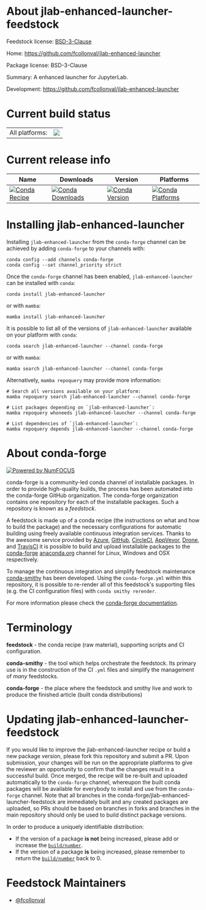 About jlab-enhanced-launcher-feedstock
======================================

Feedstock license: [BSD-3-Clause](https://github.com/conda-forge/jlab-enhanced-launcher-feedstock/blob/main/LICENSE.txt)

Home: https://github.com/fcollonval/jlab-enhanced-launcher

Package license: BSD-3-Clause

Summary: A enhanced launcher for JupyterLab.

Development: https://github.com/fcollonval/jlab-enhanced-launcher

Current build status
====================


<table><tr><td>All platforms:</td>
    <td>
      <a href="https://dev.azure.com/conda-forge/feedstock-builds/_build/latest?definitionId=11636&branchName=main">
        <img src="https://dev.azure.com/conda-forge/feedstock-builds/_apis/build/status/jlab-enhanced-launcher-feedstock?branchName=main">
      </a>
    </td>
  </tr>
</table>

Current release info
====================

| Name | Downloads | Version | Platforms |
| --- | --- | --- | --- |
| [![Conda Recipe](https://img.shields.io/badge/recipe-jlab--enhanced--launcher-green.svg)](https://anaconda.org/conda-forge/jlab-enhanced-launcher) | [![Conda Downloads](https://img.shields.io/conda/dn/conda-forge/jlab-enhanced-launcher.svg)](https://anaconda.org/conda-forge/jlab-enhanced-launcher) | [![Conda Version](https://img.shields.io/conda/vn/conda-forge/jlab-enhanced-launcher.svg)](https://anaconda.org/conda-forge/jlab-enhanced-launcher) | [![Conda Platforms](https://img.shields.io/conda/pn/conda-forge/jlab-enhanced-launcher.svg)](https://anaconda.org/conda-forge/jlab-enhanced-launcher) |

Installing jlab-enhanced-launcher
=================================

Installing `jlab-enhanced-launcher` from the `conda-forge` channel can be achieved by adding `conda-forge` to your channels with:

```
conda config --add channels conda-forge
conda config --set channel_priority strict
```

Once the `conda-forge` channel has been enabled, `jlab-enhanced-launcher` can be installed with `conda`:

```
conda install jlab-enhanced-launcher
```

or with `mamba`:

```
mamba install jlab-enhanced-launcher
```

It is possible to list all of the versions of `jlab-enhanced-launcher` available on your platform with `conda`:

```
conda search jlab-enhanced-launcher --channel conda-forge
```

or with `mamba`:

```
mamba search jlab-enhanced-launcher --channel conda-forge
```

Alternatively, `mamba repoquery` may provide more information:

```
# Search all versions available on your platform:
mamba repoquery search jlab-enhanced-launcher --channel conda-forge

# List packages depending on `jlab-enhanced-launcher`:
mamba repoquery whoneeds jlab-enhanced-launcher --channel conda-forge

# List dependencies of `jlab-enhanced-launcher`:
mamba repoquery depends jlab-enhanced-launcher --channel conda-forge
```


About conda-forge
=================

[![Powered by
NumFOCUS](https://img.shields.io/badge/powered%20by-NumFOCUS-orange.svg?style=flat&colorA=E1523D&colorB=007D8A)](https://numfocus.org)

conda-forge is a community-led conda channel of installable packages.
In order to provide high-quality builds, the process has been automated into the
conda-forge GitHub organization. The conda-forge organization contains one repository
for each of the installable packages. Such a repository is known as a *feedstock*.

A feedstock is made up of a conda recipe (the instructions on what and how to build
the package) and the necessary configurations for automatic building using freely
available continuous integration services. Thanks to the awesome service provided by
[Azure](https://azure.microsoft.com/en-us/services/devops/), [GitHub](https://github.com/),
[CircleCI](https://circleci.com/), [AppVeyor](https://www.appveyor.com/),
[Drone](https://cloud.drone.io/welcome), and [TravisCI](https://travis-ci.com/)
it is possible to build and upload installable packages to the
[conda-forge](https://anaconda.org/conda-forge) [anaconda.org](https://anaconda.org/)
channel for Linux, Windows and OSX respectively.

To manage the continuous integration and simplify feedstock maintenance
[conda-smithy](https://github.com/conda-forge/conda-smithy) has been developed.
Using the ``conda-forge.yml`` within this repository, it is possible to re-render all of
this feedstock's supporting files (e.g. the CI configuration files) with ``conda smithy rerender``.

For more information please check the [conda-forge documentation](https://conda-forge.org/docs/).

Terminology
===========

**feedstock** - the conda recipe (raw material), supporting scripts and CI configuration.

**conda-smithy** - the tool which helps orchestrate the feedstock.
                   Its primary use is in the construction of the CI ``.yml`` files
                   and simplify the management of *many* feedstocks.

**conda-forge** - the place where the feedstock and smithy live and work to
                  produce the finished article (built conda distributions)


Updating jlab-enhanced-launcher-feedstock
=========================================

If you would like to improve the jlab-enhanced-launcher recipe or build a new
package version, please fork this repository and submit a PR. Upon submission,
your changes will be run on the appropriate platforms to give the reviewer an
opportunity to confirm that the changes result in a successful build. Once
merged, the recipe will be re-built and uploaded automatically to the
`conda-forge` channel, whereupon the built conda packages will be available for
everybody to install and use from the `conda-forge` channel.
Note that all branches in the conda-forge/jlab-enhanced-launcher-feedstock are
immediately built and any created packages are uploaded, so PRs should be based
on branches in forks and branches in the main repository should only be used to
build distinct package versions.

In order to produce a uniquely identifiable distribution:
 * If the version of a package **is not** being increased, please add or increase
   the [``build/number``](https://docs.conda.io/projects/conda-build/en/latest/resources/define-metadata.html#build-number-and-string).
 * If the version of a package **is** being increased, please remember to return
   the [``build/number``](https://docs.conda.io/projects/conda-build/en/latest/resources/define-metadata.html#build-number-and-string)
   back to 0.

Feedstock Maintainers
=====================

* [@fcollonval](https://github.com/fcollonval/)

